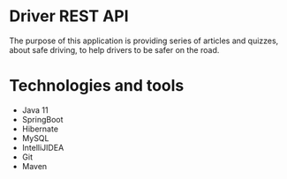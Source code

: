 # Driver REST API

The purpose of this application is providing series of articles and quizzes, about safe driving, to help drivers to be safer on the road.

# Technologies and tools

* Java 11
* SpringBoot
* Hibernate
* MySQL
* IntelliJIDEA
* Git
* Maven


